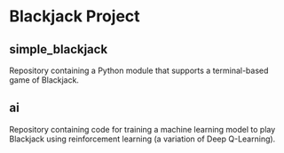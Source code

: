 Blackjack Project
================

## simple_blackjack
Repository containing a Python module that supports a terminal-based game of Blackjack.

## ai
Repository containing code for training a machine learning model to play Blackjack using reinforcement learning (a variation of Deep Q-Learning).
